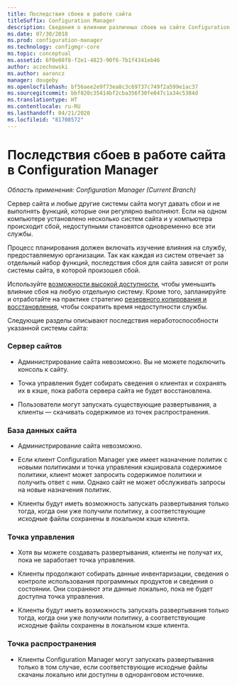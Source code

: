 ```yaml
---
title: Последствия сбоев в работе сайта
titleSuffix: Configuration Manager
description: Сведения о влиянии различных сбоев на сайте Configuration Manager.
ms.date: 07/30/2018
ms.prod: configuration-manager
ms.technology: configmgr-core
ms.topic: conceptual
ms.assetid: 6f0e08f8-f2e1-4823-90f6-7b1f4341eb46
author: aczechowski
ms.author: aaroncz
manager: dougeby
ms.openlocfilehash: bf56aee2e9f73ea8c3c69737c749f2a599e1ac37
ms.sourcegitcommit: bbf820c35414bf2cba356f30fe047c1a34c5384d
ms.translationtype: HT
ms.contentlocale: ru-RU
ms.lasthandoff: 04/21/2020
ms.locfileid: "81708572"
---
```

# <a name="site-failure-impacts-in-configuration-manager"></a>Последствия сбоев в работе сайта в Configuration Manager

*Область применения: Configuration Manager (Current Branch)*

Сервер сайта и любые другие системы сайта могут давать сбои и не выполнять функций, которые они регулярно выполняют. Если на одном компьютере установлено несколько систем сайта и у компьютера происходит сбой, недоступными становятся одновременно все эти службы.

Процесс планирования должен включать изучение влияния на службу, предоставляемую организации. Так как каждая из систем отвечает за отдельный набор функций, последствия сбоя для сайта зависят от роли системы сайта, в которой произошел сбой. 

Используйте [возможности высокой доступности](../deploy/configure/high-availability-options.md), чтобы уменьшить влияние сбоя на любую отдельную систему. Кроме того, запланируйте и отработайте на практике стратегию [резервного копирования и восстановления](backup-and-recovery.md), чтобы сократить время недоступности службы.

Следующие разделы описывают последствия неработоспособности указанной системы сайта:


### <a name="site-server"></a>Сервер сайтов

- Администрирование сайта невозможно. Вы не можете подключить консоль к сайту.  

- Точка управления будет собирать сведения о клиентах и сохранять их в кэше, пока работа сервера сайта не будет восстановлена.  

- Пользователи могут запускать существующие развертывания, а клиенты — скачивать содержимое из точек распространения.  


### <a name="site-database"></a>База данных сайта

- Администрирование сайта невозможно.  

- Если клиент Configuration Manager уже имеет назначение политик с новыми политиками и точка управления кэшировала содержимое политики, клиент может запросить содержимое политики и получить ответ с ним. Однако сайт не может обслуживать запросы на новые назначения политик.  

- Клиенты будут иметь возможность запускать развертывания только тогда, когда они уже получили политику, а соответствующие исходные файлы сохранены в локальном кэше клиента.  


### <a name="management-point"></a>Точка управления

- Хотя вы можете создавать развертывания, клиенты не получат их, пока не заработает точка управления.  

- Клиенты продолжают собирать данные инвентаризации, сведения о контроле использования программных продуктов и сведения о состоянии. Они сохраняют эти данные локально, пока не будет доступна точка управления.  

- Клиенты будут иметь возможность запускать развертывания только тогда, когда они уже получили политику, а соответствующие исходные файлы сохранены в локальном кэше клиента.  


### <a name="distribution-point"></a>Точка распространения

- Клиенты Configuration Manager могут запускать развертывания только в том случае, если соответствующие исходные файлы скачаны локально или доступны в одноранговом источнике.

